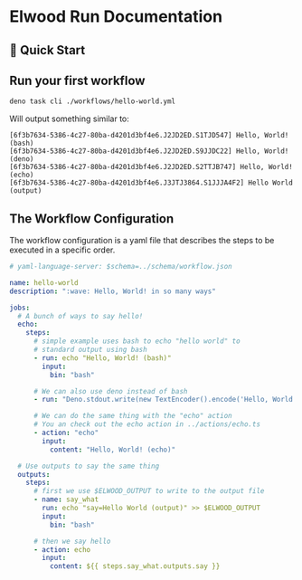 # Elwood Run Documentation

## 🚀 Quick Start


## Run your first workflow
```bash
deno task cli ./workflows/hello-world.yml
```

Will output something similar to:
```
[6f3b7634-5386-4c27-80ba-d4201d3bf4e6.J2JD2ED.S1TJD547] Hello, World! (bash)
[6f3b7634-5386-4c27-80ba-d4201d3bf4e6.J2JD2ED.S9JJDC22] Hello, World! (deno)
[6f3b7634-5386-4c27-80ba-d4201d3bf4e6.J2JD2ED.S2TTJB747] Hello, World! (echo)
[6f3b7634-5386-4c27-80ba-d4201d3bf4e6.J3JTJ3864.S1JJJA4F2] Hello World (output)
```

## The Workflow Configuration
The workflow configuration is a yaml file that describes the steps to be executed in a
specific order.

```yaml
# yaml-language-server: $schema=../schema/workflow.json

name: hello-world
description: ":wave: Hello, World! in so many ways"

jobs:
  # A bunch of ways to say hello!
  echo:
    steps:
      # simple example uses bash to echo "hello world" to
      # standard output using bash
      - run: echo "Hello, World! (bash)"
        input:
          bin: "bash"

      # We can also use deno instead of bash
      - run: "Deno.stdout.write(new TextEncoder().encode('Hello, World! (deno)'));"

      # We can do the same thing with the "echo" action
      # You an check out the echo action in ../actions/echo.ts
      - action: "echo"
        input:
          content: "Hello, World! (echo)"

  # Use outputs to say the same thing
  outputs:
    steps:
      # first we use $ELWOOD_OUTPUT to write to the output file
      - name: say_what
        run: echo "say=Hello World (output)" >> $ELWOOD_OUTPUT
        input:
          bin: "bash"

      # then we say hello
      - action: echo
        input:
          content: ${{ steps.say_what.outputs.say }}
```
